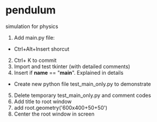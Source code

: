 # pendulum
simulation for physics

1. Add main.py file:
 - Ctrl+Alt+Insert shorcut
2. Ctrl+ K to commit
3. Import and test tkinter (with detailed comments)
4. Insert if __name__ == "__main__". Explained in details
- Create new python file test_main_only.py to demonstrate
5. Delete temporary test_main_only.py and comment codes
6. Add title to root window
7. add root.geometry('600x400+50+50') 
8. Center the root window in screen